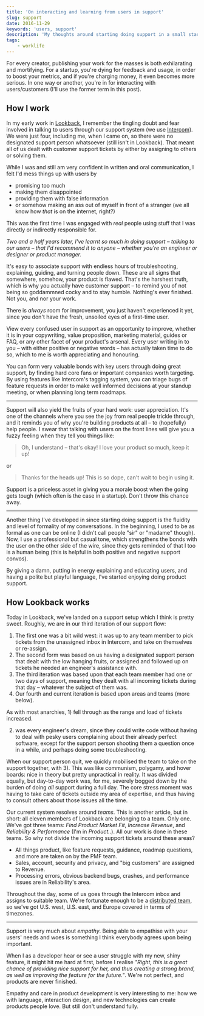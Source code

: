 ```yaml
---
title: 'On interacting and learning from users in support'
slug: support
date: 2016-11-29
keywords: 'users, support'
description: 'My thoughts around starting doing support in a small startup.'
tags:
    - worklife
---
```


For every creator, publishing your work for the masses is both exhilarating and mortifying. For a
startup, you're dying for feedback and usage, in order to boost your metrics, and if you're charging
money, it even becomes more serious. In one way or another, you're in for interacting with
users/customers (I'll use the former term in this post).

## How I work

In my early work in [Lookback](http://lookback.io), I remember the tingling doubt and fear involved
in talking to users through our support system (we use [Intercom](http://intercom.com)). We were
just four, including me, when I came on, so there were no designated support person whatsoever
(still isn't in Lookback). That meant all of us dealt with customer support tickets by either by
assigning to others or solving them.

While I was and still am very confident in written and oral communication, I felt I'd mess things up
with users by

- promising too much
- making them disappointed
- providing them with false information
- or somehow making an ass out of myself in front of a stranger (we all know how _that_ is on the
  internet, right?)

This was the first time I was engaged with _real_ people using stuff that I was directly or
indirectly responsible for.

_Two and a half years later, I've learnt so much in doing support – talking to our users – that I'd
recommend it to anyone – whether you're an engineer or designer or product manager._

It's easy to associate support with endless hours of troubleshooting, explaining, guiding, and
turning people down. These are all signs that somewhere, somehow, your product is flawed. That's the
harshest truth, which is why you actually have customer support – to remind you of not being so
goddammned cocky and to stay humble. Nothing's ever finished. Not you, and nor your work.

There is _always_ room for improvement, you just haven't experienced it yet, since you don't have
the fresh, unsoiled eyes of a first-time user.

View every confused user in support as an opportunity to improve, whether it is in your copywriting,
value proposition, marketing material, guides or FAQ, or any other facet of your product's arsenal.
Every user writing in to you – with either positive or negative words – has actually taken time to
do so, which to me is worth appreciating and honouring.

You can form very valuable bonds with key users through doing great support, by finding hard core
fans or important companies worth targeting. By using features like Intercom's tagging system, you
can triage bugs of feature requests in order to make well informed decisions at your standup
meeting, or when planning long term roadmaps.

---

Support will also yield the fruits of your hard work: user appreciation. It's one of the channels
where you see the joy from real people trickle through, and it reminds you of why you're building
products at all – to (hopefully) help people. I swear that talking with users on the front lines
will give you a fuzzy feeling when they tell you things like:

> Oh, I understand – that's okay! I love your product so much, keep it up!

or

> Thanks for the heads up! This is so dope, can't wait to begin using it.

Support is a priceless asset in giving you a morale boost when the going gets tough (which often is
the case in a startup). Don't throw this chance away.

---

Another thing I've developed in since starting doing support is the fluidity and level of formality
of my conversations. In the beginning, I used to be as formal as one can be online (I didn't call
people "sir" or "madame" though). Now, I use a professional but casual tone, which strengthens the
bonds with the user on the other side of the wire, since they gets reminded of that I too is a human
being (this is helpful in both positive and negative support convos).

By giving a damn, putting in energy explaining and educating users, and having a polite but playful
language, I've started enjoying doing product support.

## How Lookback works

Today in Lookback, we've landed on a support setup which I think is pretty sweet. Roughly, we are in
our third iteration of our support flow:

1. The first one was a bit wild west: it was up to any team member to pick tickets from the
   unassigned inbox in Intercom, and take on themselves or re-assign.
2. The second form was based on us having a designated support person that dealt with the low
   hanging fruits, or assigned and followed up on tickets he needed an engineer's assistance with.
3. The third iteration was based upon that each team member had one or two days of support, meaning
   they dealt with all incoming tickets during that day – whatever the subject of them was.
4. Our fourth and current iteration is based upon areas and teams (more below).

As with most anarchies, 1) fell through as the range and load of tickets increased.

2. was every engineer's dream, since they could write code without having to deal with pesky users
   complaining about their already perfect software, except for the support person shooting them a
   question once in a while, and perhaps doing some troubleshooting.

When our support person quit, we quickly mobilised the team to take on the support together, with
3). This was like communism, polygamy, and hover boards: nice in theory but pretty unpractical in
reality. It was divided equally, but day-to-day work was, for me, severely bogged down by the burden
of doing _all_ support during a full day. The core stress moment was having to take care of tickets
outside my area of expertise, and thus having to consult others about those issues all the time.

Our current system resolves around _teams_. This is another article, but in short: all eleven
members of Lookback are belonging to a team. Only one. We've got three teams: _Find Product Market
Fit_, _Increase Revenue_, and _Reliability & Performance_ (I'm in _Product.._). All our work is done
in these teams. So why not divide the incoming support tickets around these areas?

- All things product, like feature requests, guidance, roadmap questions, and more are taken on by
  the PMF team.
- Sales, account, security and privacy, and "big customers" are assigned to Revenue.
- Processing errors, obvious backend bugs, crashes, and performance issues are in Reliability's
  area.

Throughout the day, some of us goes through the Intercom inbox and assigns to suitable team. We're
fortunate enough to be a [distributed team](http://lookback.io/about), so we've got U.S. west, U.S.
east, and Europe covered in terms of timezones.

---

Support is very much about _empathy_. Being able to empathise with your users' needs and woes is
something I think everybody agrees upon being important.

When I as a developer hear or see a user struggle with my new, shiny feature, it might hit me hard
at first, before I realise _"Right, this is a great chance of providing nice support for her, and
thus creating a strong brand, as well as improving the feature for the future."_. We're not perfect,
and products are never finished.

Empathy and care in product development is very interesting to me: how we with language, interaction
design, and new technologies can create products people love. But still don't understand fully.
